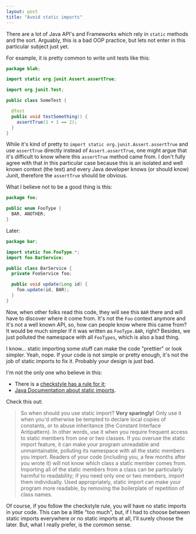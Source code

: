 ```yaml
---
layout: post
title: "Avoid static imports"
---
```


There are a lot of Java API's and Frameworks which rely in `static` methods and
the sort. Arguably, this is a bad OOP practice, but lets not enter in this
particular subject just yet.

For example, it is pretty common to write unit tests like this:

```java
package blah;

import static org.junit.Assert.assertTrue;

import org.junit.Test;

public class SomeTest {

  @Test
  public void testSomething() {
    assertTrue(1 + 1 == 2);
  }
}
```

While it's kind of pretty to `import static org.junit.Assert.assertTrue`
and use `assertTrue` directly instead of `Assert.assertTrue`, one might argue
that it's difficult to know where this `assertTrue` method came from. I
don't fully agree with that in this particular case because this is an isolated
and well known context (the test) and every Java developer knows
(or should know) Junit, therefore the `assertTrue` should be obvious.

What I believe not to be a good thing is this:

```java
package foo;

public enum FooType {
  BAR, ANOTHER;
}
```

Later:

```java
package bar;

import static foo.FooType.*;
import foo.BarService;

public class BarService {
  private FooService foo;

  public void update(Long id) {
    foo.update(id, BAR);
  }
}
```

Now, when other folks read this code, they will see this `BAR` there and will
have to discover where it come from. It's not the `Foo` context anymore and
it's not a well known API, so, how can people know where this came from?
It would be much simpler if it was written as `FooType.BAR`, right?
Besides, we just polluted the namespace with all `FooTypes`, which is also
a bad thing.

I know... static importing some stuff can make the code "prettier" or
look simpler. Yeah, nope. If your code is not simple or pretty enough, it's
not the job of static imports to fix it. Probably your design is just bad.

I'm not the only one who believe in this:

- There is a [checkstyle has a rule for it][check-rule];
- [Java Documentation about static imports][java-static-import].

Check this out:

> So when should you use static import? **Very sparingly!** Only use it when
> you'd otherwise be tempted to declare local copies of constants, or to abuse
> inheritance (the Constant Interface Antipattern). In other words, use it
> when you require frequent access to static members from one or two classes.
> If you overuse the static import feature, it can make your program unreadable
> and unmaintainable, polluting its namespace with all the static members you
> import. Readers of your code (including you, a few months after you wrote
> it) will not know which class a static member comes from. Importing all
> of the static members from a class can be particularly harmful to
> readability; if you need only one or two members, import them
> individually. Used appropriately, static import can make your program more
> readable, by removing the boilerplate of repetition of class names.

Of course, if you follow the checkstyle rule, you will have no static imports
in your code. This can be a little "too much", but, if I had to choose
between static imports everywhere or no static imports at all, I'll surely
choose the later. But, what I really prefer, is the common sense.

[check-rule]: http://checkstyle.sourceforge.net/config_imports.html#AvoidStaticImport
[java-static-import]: http://docs.oracle.com/javase/1.5.0/docs/guide/language/static-import.html
